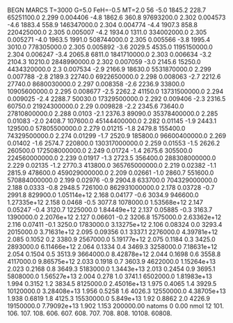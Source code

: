 BEGN
MARCS T=3000 G=5.0 FeH=-0.5 MT=2.0
                  56
-5.0 1845.2 228.7 65251100.0 2.299 0.004406 
-4.8 1862.6 360.8 97693200.0 2.302 0.004573 
-4.6 1883.4 558.9 146347000.0 2.304 0.004774 
-4.4 1907.3 858.8 220425000.0 2.305 0.005007 
-4.2 1934.0 1311.0 334002000.0 2.305 0.005271 
-4.0 1963.5 1991.0 508744000.0 2.305 0.005566 
-3.8 1995.4 3010.0 778305000.0 2.305 0.005892 
-3.6 2029.5 4535.0 1195150000.0 2.304 0.006247 
-3.4 2065.8 6811.0 1841710000.0 2.303 0.006634 
-3.2 2104.3 10210.0 2848990000.0 2.302 0.007059 
-3.0 2145.6 15250.0 4434320000.0 2.3 0.007534 
-2.9 2166.9 18630.0 5531870000.0 2.299 0.007788 
-2.8 2189.3 22740.0 6922650000.0 2.298 0.008063 
-2.7 2212.6 27740.0 8680030000.0 2.297 0.008358 
-2.6 2236.9 33800.0 10905600000.0 2.295 0.008677 
-2.5 2262.2 41150.0 13731500000.0 2.294 0.009025 
-2.4 2288.7 50030.0 17329500000.0 2.292 0.009406 
-2.3 2316.5 60750.0 21924300000.0 2.29 0.009828 
-2.2 2345.6 73640.0 27810800000.0 2.288 0.0103 
-2.1 2376.3 89090.0 35378400000.0 2.285 0.01083 
-2.0 2408.7 107600.0 45144400000.0 2.282 0.01145 
-1.9 2443.1 129500.0 57805500000.0 2.279 0.01215 
-1.8 2479.8 155400.0 74329500000.0 2.274 0.01299 
-1.7 2520.9 185800.0 96600400000.0 2.269 0.01402 
-1.6 2574.7 220800.0 130317000000.0 2.259 0.01553 
-1.5 2626.2 260500.0 172508000000.0 2.249 0.01724 
-1.4 2675.6 305500.0 224560000000.0 2.239 0.01917 
-1.3 2723.5 356400.0 288308000000.0 2.229 0.02135 
-1.2 2770.3 413800.0 365765000000.0 2.219 0.02382 
-1.1 2815.9 478600.0 459029000000.0 2.209 0.02661 
-1.0 2860.7 551600.0 570884000000.0 2.199 0.02976 
-0.9 2904.8 633700.0 704329000000.0 2.188 0.0333 
-0.8 2948.5 726100.0 862931000000.0 2.178 0.03728 
-0.7 2991.8 829900.0 1.05114e+12 2.168 0.04177 
-0.6 3034.9 946600.0 1.27335e+12 2.158 0.0468 
-0.5 3077.8 1078000.0 1.53568e+12 2.147 0.05247 
-0.4 3120.7 1225000.0 1.84449e+12 2.137 0.05885 
-0.3 3163.7 1390000.0 2.2076e+12 2.127 0.06601 
-0.2 3206.8 1575000.0 2.63362e+12 2.116 0.07411 
-0.1 3250.0 1783000.0 3.13275e+12 2.106 0.08324 
0.0 3293.4 2015000.0 3.71631e+12 2.095 0.09356 
0.1 3337.1 2276000.0 4.39781e+12 2.085 0.1052 
0.2 3380.9 2567000.0 5.19177e+12 2.075 0.1184 
0.3 3425.0 2893000.0 6.11466e+12 2.064 0.1334 
0.4 3469.3 3258000.0 7.18631e+12 2.054 0.1504 
0.5 3513.9 3664000.0 8.42878e+12 2.044 0.1698 
0.6 3558.8 4117000.0 9.86575e+12 2.033 0.1918 
0.7 3603.9 4622000.0 1.15264e+13 2.023 0.2168 
0.8 3649.3 5183000.0 1.3443e+13 2.013 0.2454 
0.9 3695.1 5808000.0 1.56527e+13 2.004 0.278 
1.0 3741.1 6502000.0 1.81983e+13 1.994 0.3152 
1.2 3834.5 8125000.0 2.45016e+13 1.975 0.4065 
1.4 3929.5 10120000.0 3.28408e+13 1.956 0.5258 
1.6 4026.3 12550000.0 4.38705e+13 1.938 0.6819 
1.8 4125.3 15530000.0 5.849e+13 1.92 0.8862 
2.0 4226.9 19150000.0 7.79092e+13 1.902 1.153 
200000.00
natoms              0      0.00
nmol          12
          101.         106.       107.      108.         606.        607.        608.
          707.         708.       808.    10108.       60808.
